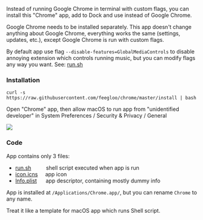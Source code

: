 Instead of running Google Chrome in terminal with custom flags, you can install this "Chrome" app, add to Dock and use instead of Google Chrome.

Google Chrome needs to be installed separately. This app doesn't change anything about Google Chrome, everything works the same (settings, updates, etc.), except Google Chrome is run with custom flags.

By default app use flag `--disable-features=GlobalMediaControls` to disable annoying extension which controls running music, but you can modify flags any way you want. See: [run.sh](https://github.com/feegloo/chrome/blob/master/Chrome.app/Contents/MacOS/run.sh)

### Installation

`curl -s https://raw.githubusercontent.com/feegloo/chrome/master/install | bash`

Open "Chrome" app, then allow macOS to run app from "unidentified developer" in System Preferences / Security & Privacy / General

![](https://www.macworld.co.uk/cmsdata/features/3669596/how_to_open_mac_app_unidentified_developer_780.jpg)

### Code

App contains only 3 files:
- [run.sh](https://github.com/feegloo/chrome/blob/master/Chrome.app/Contents/MacOS/run.sh) &nbsp;&nbsp;&nbsp;&nbsp;&nbsp;&nbsp;&nbsp;&nbsp; shell script executed when app is run
- [icon.icns](https://github.com/feegloo/chrome/blob/master/Chrome.app/Contents/Resources/icon.icns) &nbsp;&nbsp;&nbsp; app icon
- [Info.plist](https://github.com/feegloo/chrome/blob/master/Chrome.app/Contents/Info.plist) &nbsp;&nbsp;&nbsp;&nbsp; app descriptor, containing mostly dummy info

App is installed at `/Applications/Chrome.app/`, but you can rename `Chrome` to any name.

Treat it like a template for macOS app which runs Shell script.
